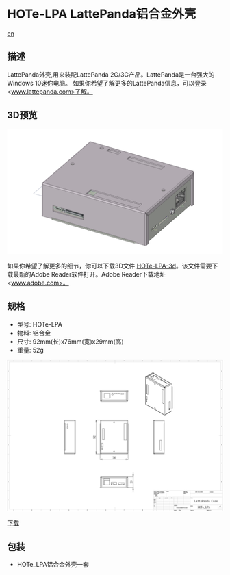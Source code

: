 # HOTe-LPA LattePanda铝合金外壳

[en](README.md)

## 描述

LattePanda外壳,用来装配LattePanda 2G/3G产品。LattePanda是一台强大的Windows 10迷你电脑。 如果你希望了解更多的LattePanda信息，可以登录<www.lattepanda.com>了解。

## 3D预览

![HOTe_LPA_21](img/HOTe_LPA_21.png)

如果你希望了解更多的细节，你可以下载3D文件
[HOTe-LPA-3d](HOTe-LPA-3d.pdf)。该文件需要下载最新的Adobe Reader软件打开。Adobe Reader下载地址<www.adobe.com>。

## 规格

* 型号: HOTe-LPA
* 物料: 铝合金
* 尺寸: 92mm(长)x76mm(宽)x29mm(高)
* 重量: 52g

![HOTe_LPA_drawing](img/HOTe_LPA_Drawing.jpg)

[下载](HOTe_LPA_Drawing.pdf)

## 包装

* HOTe_LPA铝合金外壳一套

